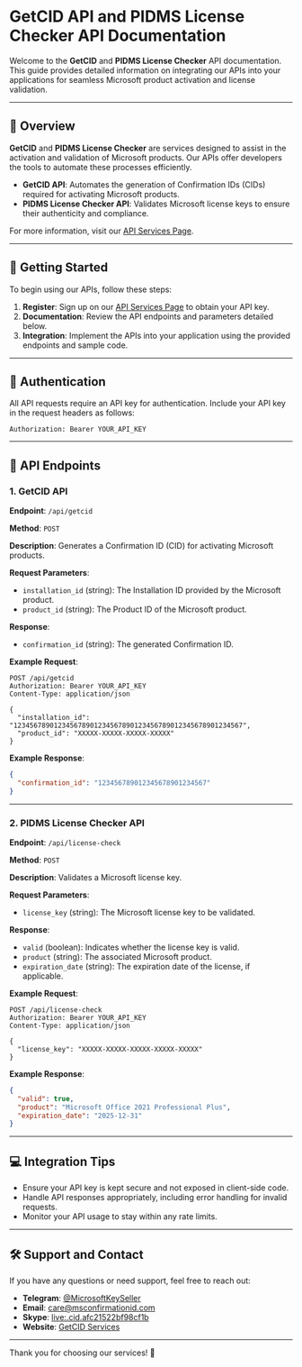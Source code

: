 # GetCID API and PIDMS License Checker API Documentation

Welcome to the **GetCID** and **PIDMS License Checker** API documentation. This guide provides detailed information on integrating our APIs into your applications for seamless Microsoft product activation and license validation.

---

## 🌟 **Overview**

**GetCID** and **PIDMS License Checker** are services designed to assist in the activation and validation of Microsoft products. Our APIs offer developers the tools to automate these processes efficiently.

- **GetCID API**: Automates the generation of Confirmation IDs (CIDs) required for activating Microsoft products.
- **PIDMS License Checker API**: Validates Microsoft license keys to ensure their authenticity and compliance.

For more information, visit our [API Services Page](https://msconfirmationid.com/getcid-api/).

---

## 🚀 **Getting Started**

To begin using our APIs, follow these steps:

1. **Register**: Sign up on our [API Services Page](https://msconfirmationid.com/getcid-api/) to obtain your API key.
2. **Documentation**: Review the API endpoints and parameters detailed below.
3. **Integration**: Implement the APIs into your application using the provided endpoints and sample code.

---

## 🔑 **Authentication**

All API requests require an API key for authentication. Include your API key in the request headers as follows:

```http
Authorization: Bearer YOUR_API_KEY
```

---

## 📘 **API Endpoints**

### **1. GetCID API**

**Endpoint**: `/api/getcid`

**Method**: `POST`

**Description**: Generates a Confirmation ID (CID) for activating Microsoft products.

**Request Parameters**:

- `installation_id` (string): The Installation ID provided by the Microsoft product.
- `product_id` (string): The Product ID of the Microsoft product.

**Response**:

- `confirmation_id` (string): The generated Confirmation ID.

**Example Request**:

```http
POST /api/getcid
Authorization: Bearer YOUR_API_KEY
Content-Type: application/json

{
  "installation_id": "123456789012345678901234567890123456789012345678901234567",
  "product_id": "XXXXX-XXXXX-XXXXX-XXXXX"
}
```

**Example Response**:

```json
{
  "confirmation_id": "123456789012345678901234567"
}
```

---

### **2. PIDMS License Checker API**

**Endpoint**: `/api/license-check`

**Method**: `POST`

**Description**: Validates a Microsoft license key.

**Request Parameters**:

- `license_key` (string): The Microsoft license key to be validated.

**Response**:

- `valid` (boolean): Indicates whether the license key is valid.
- `product` (string): The associated Microsoft product.
- `expiration_date` (string): The expiration date of the license, if applicable.

**Example Request**:

```http
POST /api/license-check
Authorization: Bearer YOUR_API_KEY
Content-Type: application/json

{
  "license_key": "XXXXX-XXXXX-XXXXX-XXXXX-XXXXX"
}
```

**Example Response**:

```json
{
  "valid": true,
  "product": "Microsoft Office 2021 Professional Plus",
  "expiration_date": "2025-12-31"
}
```

---

## 💻 **Integration Tips**

- Ensure your API key is kept secure and not exposed in client-side code.
- Handle API responses appropriately, including error handling for invalid requests.
- Monitor your API usage to stay within any rate limits.

---

## 🛠️ **Support and Contact**

If you have any questions or need support, feel free to reach out:

- **Telegram**: [@MicrosoftKeySeller](https://t.me/MicrosoftKeySeller)
- **Email**: [care@msconfirmationid.com](mailto:care@msconfirmationid.com)
- **Skype**: [live:.cid.afc21522bf98cf1b](https://join.skype.com/invite/.cid.afc21522bf98cf1b)
- **Website**: [GetCID Services](https://msconfirmationid.com/get-confirmation-id/)

---

Thank you for choosing our services! 🚀 
